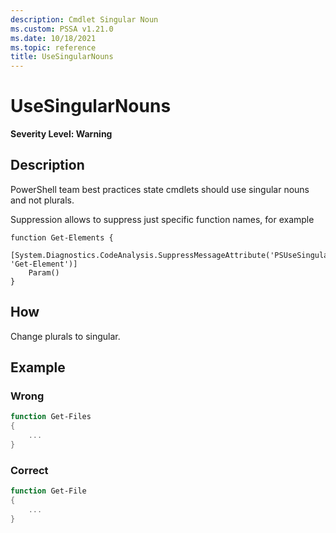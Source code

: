 ```yaml
---
description: Cmdlet Singular Noun
ms.custom: PSSA v1.21.0
ms.date: 10/18/2021
ms.topic: reference
title: UseSingularNouns
---
```

# UseSingularNouns

**Severity Level: Warning**

## Description

PowerShell team best practices state cmdlets should use singular nouns and not plurals.

Suppression allows to suppress just specific function names, for example

```
function Get-Elements {
    [System.Diagnostics.CodeAnalysis.SuppressMessageAttribute('PSUseSingularNouns', 'Get-Element')]
    Param()
}
```

## How

Change plurals to singular.

## Example

### Wrong

```powershell
function Get-Files
{
    ...
}
```

### Correct

```powershell
function Get-File
{
    ...
}
```
